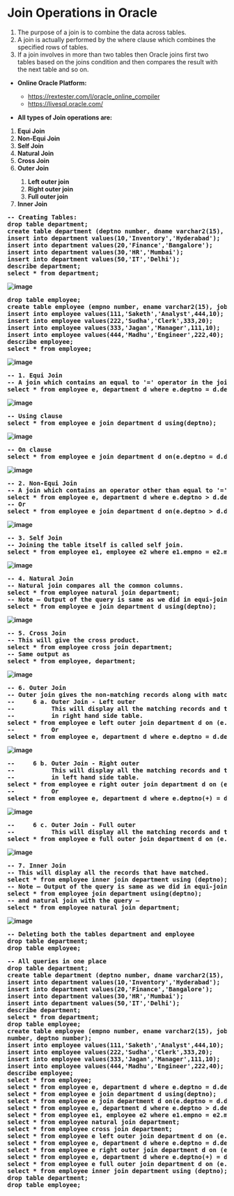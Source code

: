 # Join Operations in Oracle

1. The purpose of a join is to combine the data across tables.
2. A join is actually performed by the where clause which combines the specified rows of tables.
3. If a join involves in more than two tables then Oracle joins first two tables based on the joins condition and then compares the result with the next table and so on.

* **Online Oracle Platform:**
  * https://rextester.com/l/oracle_online_compiler
  * https://livesql.oracle.com/

* **All types of Join operations are:**

<ol start = "1.">
  <li><b> Equi Join </b></li>
  <li><b> Non-Equi Join </b></li>
  <li><b> Self Join </b></li>
  <li><b> Natural Join </b></li>
  <li><b> Cross Join </b></li>
  <li><b> Outer Join </b></li>
    <ol start = "a.">
    <li><b> Left outer join</b></li>
    <li><b> Right outer join</b></li>
    <li><b> Full outer join</b></li>
    </ol>
  <li><b> Inner Join </b></li>
</ol>
<b>
<pre>
-- Creating Tables:
drop table department;
create table department (deptno number, dname varchar2(15), loc varchar2(10));
insert into department values(10,'Inventory','Hyderabad');
insert into department values(20,'Finance','Bangalore');
insert into department values(30,'HR','Mumbai');
insert into department values(50,'IT','Delhi');
describe department;
select * from department;
</pre>

![image](https://github.com/toarnabtrainer/Oracle_Notes/assets/111301975/4a0dab9d-ec1d-4365-b8fd-34e25974e0e2)

<pre>
drop table employee;
create table employee (empno number, ename varchar2(15), job varchar2(10), mgr number, deptno number);
insert into employee values(111,'Saketh','Analyst',444,10);
insert into employee values(222,'Sudha','Clerk',333,20);
insert into employee values(333,'Jagan','Manager',111,10);
insert into employee values(444,'Madhu','Engineer',222,40);
describe employee;
select * from employee;
</pre>

![image](https://github.com/toarnabtrainer/Oracle_Notes/assets/111301975/2a343d4e-72ac-4044-aaca-274ef6be0da2)

<pre>
-- 1. Equi Join
-- A join which contains an equal to '=' operator in the join condition.
select * from employee e, department d where e.deptno = d.deptno;
</pre>

![image](https://github.com/toarnabtrainer/Oracle_Notes/assets/111301975/b6373a1b-e7c8-4e95-9aed-481e72087cce)

<pre>
-- Using clause
select * from employee e join department d using(deptno);
</pre>

![image](https://github.com/toarnabtrainer/Oracle_Notes/assets/111301975/a46aca0c-8c6a-4626-9991-80e5f9e7e596)

<pre>
-- On clause
select * from employee e join department d on(e.deptno = d.deptno);
</pre>

![image](https://github.com/toarnabtrainer/Oracle_Notes/assets/111301975/2cddd50a-7097-4a5b-bde5-de5493771408)

<pre>
-- 2. Non-Equi Join
-- A join which contains an operator other than equal to '=' in the join condition.
select * from employee e, department d where e.deptno > d.deptno;
-- Or
select * from employee e join department d on(e.deptno > d.deptno);
</pre>

![image](https://github.com/toarnabtrainer/Oracle_Notes/assets/111301975/7fe5cb9e-48d1-42f2-94db-1fb9c7fc96c9)

<pre>
-- 3. Self Join
-- Joining the table itself is called self join.
select * from employee e1, employee e2 where e1.empno = e2.mgr;
</pre>

![image](https://github.com/toarnabtrainer/Oracle_Notes/assets/111301975/235992ae-e40f-4aa9-80ae-dbcd953c5657)

<pre>
-- 4. Natural Join
-- Natural join compares all the common columns.
select * from employee natural join department;
-- Note – Output of the query is same as we did in equi-join with the query –
select * from employee e join department d using(deptno);
</pre>

![image](https://github.com/toarnabtrainer/Oracle_Notes/assets/111301975/2c4d5b23-fd1d-4aac-8c94-6b84d3e2a57b)

<pre>
-- 5. Cross Join
-- This will give the cross product.
select * from employee cross join department;
-- Same output as
select * from employee, department;
</pre>

![image](https://github.com/toarnabtrainer/Oracle_Notes/assets/111301975/611c0a23-3a5b-4c7f-8d63-7b22cb9a14a0)

<pre>
-- 6. Outer Join
-- Outer join gives the non-matching records along with matching records.
--     6 a. Outer Join - Left outer
--          This will display all the matching records and the records which are in left hand side table those that are not
--          in right hand side table.
select * from employee e left outer join department d on (e.deptno = d.deptno);
--          Or
select * from employee e, department d where e.deptno = d.deptno(+);
</pre>

![image](https://github.com/toarnabtrainer/Oracle_Notes/assets/111301975/137587c8-eab8-440f-94a0-bd8093ae891d)

<pre>
--     6 b. Outer Join - Right outer
--          This will display all the matching records and the records which are in right hand side table those that are not
--          in left hand side table.
select * from employee e right outer join department d on (e.deptno = d.deptno);
--          Or
select * from employee e, department d where e.deptno(+) = d.deptno;
</pre>

![image](https://github.com/toarnabtrainer/Oracle_Notes/assets/111301975/14b4c4be-83d7-4576-93f3-b3e45ae633f6)

<pre>
--     6 c. Outer Join - Full outer
--          This will display all the matching records and the non-matching records from both tables.
select * from employee e full outer join department d on (e.deptno = d.deptno);
</pre>

![image](https://github.com/toarnabtrainer/Oracle_Notes/assets/111301975/fbb5b3ec-1022-408c-9827-8e43f1d30eba)

<pre>
-- 7. Inner Join
-- This will display all the records that have matched.
select * from employee inner join department using (deptno);
-- Note – Output of the query is same as we did in equi-join with the query –
select * from employee join department using(deptno);
-- and natural join with the query –
select * from employee natural join department;
</pre>


![image](https://github.com/toarnabtrainer/Oracle_Notes/assets/111301975/a34131b0-2925-4e41-9d8b-a71fa951c6d5)

<pre>
-- Deleting both the tables department and employee
drop table department;
drop table employee;
</pre>

<pre>
-- All queries in one place
drop table department;
create table department (deptno number, dname varchar2(15), loc varchar2(10));
insert into department values(10,'Inventory','Hyderabad');
insert into department values(20,'Finance','Bangalore');
insert into department values(30,'HR','Mumbai');
insert into department values(50,'IT','Delhi');
describe department;
select * from department;
drop table employee;
create table employee (empno number, ename varchar2(15), job varchar2(10), mgr
number, deptno number);
insert into employee values(111,'Saketh','Analyst',444,10);
insert into employee values(222,'Sudha','Clerk',333,20);
insert into employee values(333,'Jagan','Manager',111,10);
insert into employee values(444,'Madhu','Engineer',222,40);
describe employee;
select * from employee;
select * from employee e, department d where e.deptno = d.deptno;
select * from employee e join department d using(deptno);
select * from employee e join department d on(e.deptno = d.deptno);
select * from employee e, department d where e.deptno > d.deptno;
select * from employee e1, employee e2 where e1.empno = e2.mgr;
select * from employee natural join department;
select * from employee cross join department;
select * from employee e left outer join department d on (e.deptno = d.deptno);
select * from employee e, department d where e.deptno = d.deptno(+);
select * from employee e right outer join department d on (e.deptno = d.deptno);
select * from employee e, department d where e.deptno(+) = d.deptno;
select * from employee e full outer join department d on (e.deptno = d.deptno);
select * from employee inner join department using (deptno);
drop table department;
drop table employee;
</pre>
</b>
